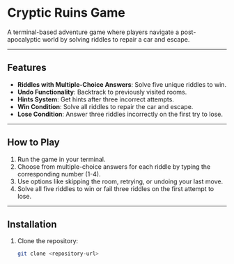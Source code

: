 # Cryptic Ruins Game

A terminal-based adventure game where players navigate a post-apocalyptic world by solving riddles to repair a car and escape.

---

## Features

- **Riddles with Multiple-Choice Answers**: Solve five unique riddles to win.
- **Undo Functionality**: Backtrack to previously visited rooms.
- **Hints System**: Get hints after three incorrect attempts.
- **Win Condition**: Solve all riddles to repair the car and escape.
- **Lose Condition**: Answer three riddles incorrectly on the first try to lose.

---

## How to Play

1. Run the game in your terminal.
2. Choose from multiple-choice answers for each riddle by typing the corresponding number (1-4).
3. Use options like skipping the room, retrying, or undoing your last move.
4. Solve all five riddles to win or fail three riddles on the first attempt to lose.

---

## Installation

1. Clone the repository:
   ```bash
   git clone <repository-url>
